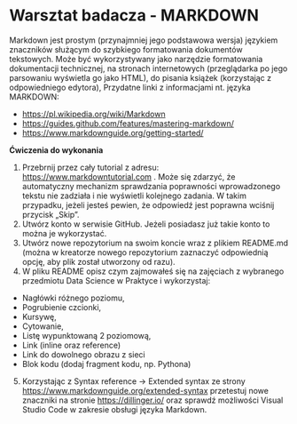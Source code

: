 # Warsztat badacza - MARKDOWN


Markdown jest prostym (przynajmniej jego podstawowa wersja) językiem znaczników służącym do szybkiego formatowania dokumentów tekstowych. Może być wykorzystywany jako narzędzie formatowania dokumentacji technicznej, na stronach internetowych (przeglądarka po jego parsowaniu wyświetla go jako HTML), do pisania książek (korzystając z odpowiedniego edytora), 
Przydatne linki z informacjami nt. języka MARKDOWN:
* https://pl.wikipedia.org/wiki/Markdown
* https://guides.github.com/features/mastering-markdown/
* https://www.markdownguide.org/getting-started/

**Ćwiczenia do wykonania**

1.	Przebrnij przez cały tutorial z adresu: https://www.markdowntutorial.com . Może się zdarzyć, że automatyczny mechanizm sprawdzania poprawności wprowadzonego tekstu nie zadziała i nie wyświetli kolejnego zadania. W takim przypadku, jeżeli jesteś pewien, że odpowiedź jest poprawna wciśnij przycisk „Skip”. 
2.	Utwórz konto w serwisie GitHub. Jeżeli posiadasz już takie konto to można je wykorzystać.
3.	Utwórz nowe repozytorium na swoim koncie wraz z plikiem README.md (można w kreatorze nowego repozytorium zaznaczyć odpowiednią opcję, aby plik został utworzony od razu).
4.	W pliku README opisz czym zajmowałeś się na zajęciach z wybranego przedmiotu Data Science w Praktyce i wykorzystaj:
* Nagłówki różnego poziomu,
* Pogrubienie czcionki,
* Kursywę,
* Cytowanie,
* Listę wypunktowaną 2 poziomową,
* Link (inline oraz reference)
* Link do dowolnego obrazu z sieci
* Blok kodu (dodaj fragment kodu, np. Pythona)
5.	Korzystając z Syntax reference -> Extended syntax ze strony https://www.markdownguide.org/extended-syntax przetestuj nowe znaczniki na stronie https://dillinger.io/  oraz sprawdź możliwości Visual Studio Code w zakresie obsługi języka Markdown.
